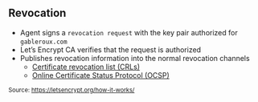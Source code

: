 ## Revocation

* Agent signs a `revocation request` with the key pair authorized for `gableroux.com`
* Let’s Encrypt CA verifies that the request is authorized
* Publishes revocation information into the normal revocation channels
  * [Certificate revocation list (CRLs)](https://en.wikipedia.org/wiki/Revocation_list)
  * [Online Certificate Status Protocol (OCSP)](https://en.wikipedia.org/wiki/Online_Certificate_Status_Protocol)

<small>Source: https://letsencrypt.org/how-it-works/</small>
